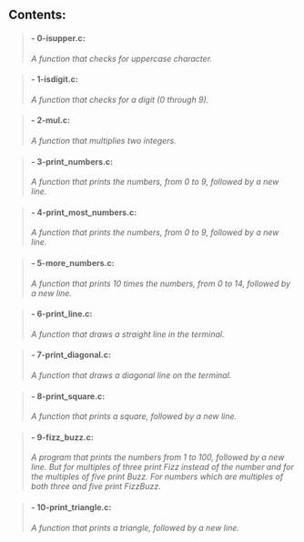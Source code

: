 
## Contents:


> #### - 0-isupper.c: 
> *A function that checks for uppercase character.*

> #### - 1-isdigit.c:
> *A  function that checks for a digit (0 through 9).*

> #### - 2-mul.c:
> *A function that multiplies two integers.*

> #### - 3-print_numbers.c:
> *A function that prints the numbers, from 0 to 9, followed by a new line.*

> #### - 4-print_most_numbers.c:
> *A function that prints the numbers, from 0 to 9, followed by a new line.*

> #### - 5-more_numbers.c:
> *A function that prints 10 times the numbers, from 0 to 14, followed by a new line.*

> #### - 6-print_line.c:
> *A function that draws a straight line in the terminal.*

> #### - 7-print_diagonal.c:
> *A function that draws a diagonal line on the terminal.*

> #### - 8-print_square.c:
> *A function that prints a square, followed by a new line.*

> #### - 9-fizz_buzz.c:
> *A program that prints the numbers from 1 to 100, followed by a new line. But for multiples of three print Fizz instead of the number and for the multiples of five print Buzz. For numbers which are multiples of both three and five print FizzBuzz.*

> #### - 10-print_triangle.c:
> *A function that prints a triangle, followed by a new line.*